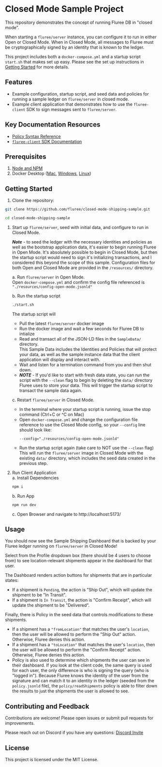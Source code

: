 # Closed Mode Sample Project

This repository demonstrates the concept of running Fluree DB in "closed mode". 

When starting a `fluree/server` instance, you can configure it to run in either Open or Closed Mode.
When in Closed Mode, all messages to Fluree must be cryptographically signed by an identity that is known to the ledger.

This project includes both a `docker-compose.yml` and a startup script `start.sh` that makes set up easy.
Please see the set up instructions in [Getting Started](#getting-started) for more details.

## Features

- Example configuration, startup script, and seed data and policies for running a sample ledger on `fluree/server` in closed mode.
- Example client application that demonstrates how to use the `fluree-client` SDK to sign messages sent to `fluree/server`.

## Key Documentation Resources
- [Policy Syntax Reference](https://developers.flur.ee/docs/reference/policy-syntax)
- [`fluree-client` SDK Documentation](https://github.com/fluree/fluree-client?tab=readme-ov-file#flureefluree-client)

## Prerequisites
1. [Node and NPM](https://nodejs.org/en/download)
2. Docker Desktop ([Mac](https://docs.docker.com/desktop/setup/install/mac-install/), [Windows](https://docs.docker.com/desktop/setup/install/windows-install/), [Linux](https://docs.docker.com/desktop/setup/install/linux/))

## Getting Started

1. Clone the repository:
  ```bash
  git clone https://github.com/fluree/closed-mode-shipping-sample.git
  ```
  ```bash
  cd closed-mode-shipping-sample
  ```

1. Start up `fluree/server`, seed with initial data, and configure to run in Closed Mode.   
   
   ***Note*** - to seed the ledger with the necessary identities and policies as well as the bootstrap application data, it's easier to begin running Fluree in Open Mode. It's absolutely possible to begin in Closed Mode, but then the startup script would need to sign it's initializing transactions, and I considered this beyond the scope of this sample.  Configuration files for both Open and Closed Mode are provided in the `/resources/` directory. 

   a. Run `fluree/server` in Open Mode.  
   Open `docker-compose.yml` and confirm the config file referenced is `"./resources/config-open-mode.jsonld"`  

   b. Run the startup script 
   ```bash
   ./start.sh
   ```
    The startup script will
      - Pull the latest `fluree/server` docker image
      - Run the docker image and wait a few seconds for Fluree DB to intialize
      - Read and transact all of the JSON-LD files in the `SampleData/` directory.  
      This Sample Data includes the Identities and Policies that will protect your data, as well as the sample instance data that the client application will display and interact with.
      - Wait and listen for a termination command from you and then shut down.
      - ***NOTE*** - If you'd like to start with fresh data state, you can run the script with the `--clean` flag to begin by deleting the `data/` directory Fluree uses to store your data. This will trigger the startup script to transact the sample data again. 

   c. Restart `fluree/server` in Closed Mode.
    - In the terminal where your startup script is running, issue the stop command (Ctrl+C or ^C on Mac)
    - Open `docker-compose.yml` and change the configuration file reference to use the Closed Mode config, so your `--config` line should look like:  
      ```
      --config="./resources/config-open-mode.jsonld"
      ```
    - Run the startup script again (take care to NOT use the `--clean` flag)  
    This will run the `fluree/server` image in Closed Mode with the existing `data/` directory, which includes the seed data created in the previous step.


2. Run Client Application  
   a. Install Dependencies  
    ```bash
    npm i
    ```  

   b. Run App
   ```bash
   npm run dev
   ```  

   c. Open Browser and navigate to http://localhost:5173/

## Usage

You should now see the Sample Shipping Dashboard that is backed by your Fluree ledger running on `fluree/server` in Closed Mode!

Select from the Profile dropdown box (there should be 4 users to choose from) to see location-relevant shipments appear in the dashboard for that user. 

The Dashboard renders action buttons for shipments that are in particular states:
 - If a shipment is `Pending`, the action is "Ship Out", which will update the shipment to be "In Transit".
 - If a shipment is `In Transit`, the action is "Confirm Receipt", which will update the shipment to be "Delivered".

Finally, there is Policy in the seed data that controls modifications to these shipments. 
  - If a shipment has a `"fromLocation"` that matches the user's `location`, then the user will be allowed to perform the "Ship Out" action. Otherwise, Fluree denies this action.
  - If a shipment has a `"toLocation"` that matches the user's `location`, then the user will be allowed to perform the "Confirm Receipt" action. Otherwise, Fluree denies this action.
  - Policy is also used to determine which shipments the user can see in their dashboard. If you look at the client code, the same query is used for each user, the only difference is who is signing the query (who is "logged in"). Because Fluree knows the identity of the user from the signature and can match it to an identity in the ledger (seeded from the `policy.jsonld` file), the `policy/readShipments` policy is able to filter down the results to just the shipments the user is allowed to see.

## Contributing and Feedback

Contributions are welcome! Please open issues or submit pull requests for improvements. 

Please reach out on Discord if you have any questions:
[Discord Invite](https://discord.gg/KTFy8ZYH)

## License

This project is licensed under the MIT License.